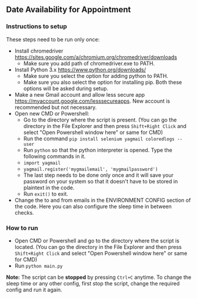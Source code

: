## Date Availability for Appointment

### Instructions to setup

These steps need to be run only once:
* Install chromedriver https://sites.google.com/a/chromium.org/chromedriver/downloads
  * Make sure you add path of chromedriver.exe to PATH.
* Install Python 3.x https://www.python.org/downloads/
  * Make sure you select the option for adding python to PATH.
  * Make sure you also select the option for installing pip. Both these options will be asked during setup.
* Make a new Gmail account and allow less secure app https://myaccount.google.com/lesssecureapps. New account is recommended but not necessary.
* Open new CMD or Powershell:
  * Go to the directory where the script is present. (You can go the directory in the File Explorer and then press `Shift+Right Click` and select "Open Powershell window here" or same for CMD)
  * Run the command `pip install selenium yagmail coloredlogs --user`
  * Run `python` so that the python interpreter is opened. Type the following commands in it.
  * `import yagmail`
  * `yagmail.register('mygmailemail', 'mygmailpassword')`
  * The last step needs to be done only once and it will save your password on your system so that it doesn't have to be stored in plaintext in the code.
  * Run `exit()` to exit.
* Change the to and from emails in the ENVIRONMENT CONFIG section of the code. Here you can also configure the sleep time in between checks.

### How to run

* Open CMD or Powershell and go to the directory where the script is located. (You can go the directory in the File Explorer and then press `Shift+Right Click` and select "Open Powershell window here" or same for CMD)
* Run `python main.py`
  
**Note:** The script can be **stopped** by pressing `Ctrl+C` anytime. To change the sleep time or any other config, first stop the script, change the required config and run it again.
